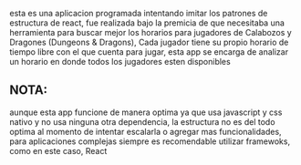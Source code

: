 esta es una aplicacion programada intentando imitar los patrones de estructura de react, fue realizada bajo la premicia de que necesitaba una herramienta para buscar mejor los horarios para jugadores de Calabozos y Dragones (Dungeons & Dragons), Cada jugador tiene su propio horario de tiempo libre con el que cuenta para jugar, esta app se encarga de analizar un horario en donde todos los jugadores esten disponibles

## NOTA:
aunque esta app funcione de manera optima ya que usa javascript y css nativo y no usa ninguna otra dependencia, la estructura no es del todo optima al momento de intentar escalarla o agregar mas funcionalidades, para aplicaciones complejas siempre es recomendable utilizar framewoks, como en este caso, React
